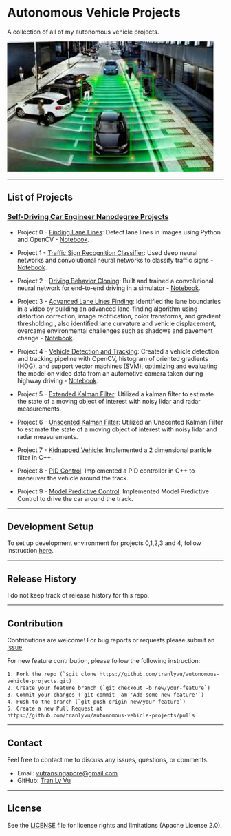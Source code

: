 # **Autonomous Vehicle Projects**

A collection of all of my autonomous vehicle projects.

<img src="img/self-driving-car.jpg" width="480" alt="Combined Image" />

---
List of Projects
---

### [Self-Driving Car Engineer Nanodegree Projects](https://www.udacity.com/course/self-driving-car-engineer-nanodegree--nd013) 

* Project 0 - [Finding Lane Lines](https://github.com/tranlyvu/autonomous-vehicle-projects/tree/master/Finding%20Lane%20Lines): Detect lane lines in images using Python and OpenCV - [Notebook](http://nbviewer.jupyter.org/gist/tranlyvu/df59fa9ea4a18f373947ca5c04bec801).

* Project 1 - [Traffic Sign Recognition Classifier](https://github.com/tranlyvu/autonomous-vehicle-projects/tree/master/Traffic%20Sign%20Classifier): Used deep neural networks and convolutional neural networks to classify traffic signs - [Notebook](http://nbviewer.jupyter.org/gist/tranlyvu/83ae4a2ef68908f33b3c4f3d11b1e374).

* Project 2 - [Driving Behavior Cloning](https://github.com/tranlyvu/autonomous-vehicle-projects/tree/master/Behavior%20Cloning): Built and trained a convolutional neural network for end-to-end driving in a simulator - [Notebook](http://nbviewer.jupyter.org/gist/tranlyvu/671c4e258dcc5535f27e458e346c64e9).

* Project 3 - [Advanced Lane Lines Finding](https://github.com/tranlyvu/autonomous-vehicle-projects/tree/master/Advanced%20Lane%20Lines): Identified the lane boundaries in a video by building an advanced lane-finding algorithm using distortion correction, image rectification, color transforms, and gradient thresholding , also identified lane curvature and vehicle displacement, overcame environmental challenges such as shadows and pavement change - [Notebook](http://nbviewer.jupyter.org/gist/tranlyvu/ffb64be864e9b67cc2aa273d34df8b45).

* Project 4 - [Vehicle Detection and Tracking](https://github.com/tranlyvu/autonomous-vehicle-projects/tree/master/Vehicle%20Detection): Created a vehicle detection and tracking pipeline with OpenCV, histogram of oriented gradients (HOG), and support vector machines (SVM), optimizing and evaluating the model on video data from an automotive camera taken during highway driving - [Notebook](http://nbviewer.jupyter.org/gist/tranlyvu/3f15440e66a89c1b50bb4993878d1390).

* Project 5 - [Extended Kalman Filter](https://github.com/tranlyvu/autonomous-vehicle-projects/tree/master/Extended%20Kalman%20Filter): Utilized a kalman filter to estimate the state of a moving object of interest with noisy lidar and radar measurements.

* Project 6 - [Unscented Kalman Filter](https://github.com/tranlyvu/autonomous-vehicle-projects/tree/master/Unscented%20Kalman%20Filter): Utilized an Unscented Kalman Filter to estimate the state of a moving object of interest with noisy lidar and radar measurements.

* Project 7 - [Kidnapped Vehicle](https://github.com/tranlyvu/autonomous-vehicle-projects/tree/master/Kidnapped%20Vehicle): Implemented a 2 dimensional particle filter in C++.

* Project 8 - [PID Control](https://github.com/tranlyvu/autonomous-vehicle-projects/tree/master/PID%20Control): Implemented a PID controller in C++ to maneuver the vehicle around the track.

* Project 9 - [Model Predictive Control](https://github.com/tranlyvu/autonomous-vehicle-projects/tree/master/Model_Predictive_Control): Implemented Model Predictive Control to drive the car around the track.

---
Development Setup
---

To set up development environment for projects 0,1,2,3 and 4, follow instruction [here](https://github.com/tranlyvu/autonomous-vehicle-projects/tree/master/env1).

--- 
Release History
---

I do not keep track of release history for this repo.

---
Contribution
---

Contributions are welcome! For bug reports or requests please submit an [issue](https://github.com/tranlyvu/autonomous-vehicle-projects/issues).

For new feature contribution, please follow the following instruction:

```
1. Fork the repo (`$git clone https://github.com/tranlyvu/autonomous-vehicle-projects.git)
2. Create your feature branch (`git checkout -b new/your-feature`)
3. Commit your changes (`git commit -am 'Add some new feature'`)
4. Push to the branch (`git push origin new/your-feature`)
5. Create a new Pull Request at https://github.com/tranlyvu/autonomous-vehicle-projects/pulls
```

---
Contact
---

Feel free to contact me to discuss any issues, questions, or comments.
*  Email: vutransingapore@gmail.com
*  GitHub: [Tran Ly Vu](https://github.com/tranlyvu)

---
License
---
See the [LICENSE](https://github.com/tranlyvu/autonomous-vehicle-projects/blob/master/LICENSE) file for license rights and limitations (Apache License 2.0).
